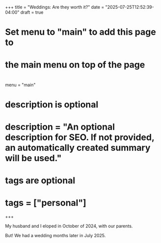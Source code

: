 +++
title = "Weddings: Are they worth it?"
date = "2025-07-25T12:52:39-04:00"
draft = true

#
# Set menu to "main" to add this page to
# the main menu on top of the page
#
menu = "main"

#
# description is optional
#
# description = "An optional description for SEO. If not provided, an automatically created summary will be used."

#
# tags are optional
#
# tags = ["personal"]
+++

My husband and I eloped in October of 2024, with our parents.

But! We had a wedding months later in July 2025.
